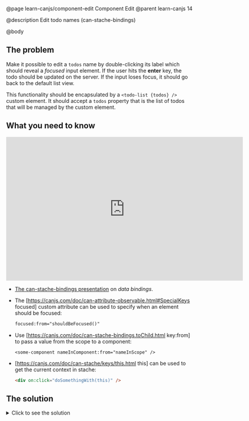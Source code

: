 @page learn-canjs/component-edit Component Edit
@parent learn-canjs 14

@description Edit todo names (can-stache-bindings)

@body


## The problem

Make it possible to edit a `todos` name by
double-clicking its label which should reveal
a _focused_ input element.  If the user hits
the __enter__ key, the todo should be updated on the
server.  If the input loses focus, it should go
back to the default list view.

This functionality should be encapsulated by a `<todo-list {todos} />`
custom element.  It should accept a `todos` property that
is the list of todos that will be managed by the custom element.


## What you need to know

<iframe src="https://docs.google.com/presentation/d/e/2PACX-1vTF0-60TwgAwVzRGMKxYnjWtb2dIr1t-x2w2nDmvbc82PU_TxuGD3D2b7FA2cbZ0hmMUZEol3oG7-89/embed?start=false&loop=false&delayms=3000#slide=10" frameborder="0" width="640" height="389" allowfullscreen="true" mozallowfullscreen="true" webkitallowfullscreen="true"></iframe>

- [The can-stache-bindings presentation](https://docs.google.com/presentation/d/1xiu2fe_mIi37lNcAfTUnNXs-nSvLUDm8BADl_KJIC0g/edit?usp=sharing#slide=10) on _data bindings_.

- The [https://canjs.com/doc/can-attribute-observable.html#SpecialKeys focused] custom attribute can be used to specify when an element should be focused:

  ```html
  focused:from="shouldBeFocused()"
  ```

- Use [https://canjs.com/doc/can-stache-bindings.toChild.html key:from] to pass a value from the scope to a component:

  ```
  <some-component nameInComponent:from="nameInScope" />
  ```

- [https://canjs.com/doc/can-stache/keys/this.html this] can be used to get the current context in stache:

  ```html
  <div on:click="doSomethingWith(this)" />
  ```

## The solution

<details>
<summary>Click to see the solution</summary>

Create _components/todo-list/todo-list.stache_ as follows:

@sourceref ./todo-list.stache.html

Create _components/todo-list/todo-list.js_ as follows:

@sourceref ./todo-list.js

Update _index.stache_ to the following:

@sourceref ./index.html
@highlight 3,12,only

</details>
